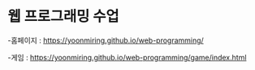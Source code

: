 # 웹 프로그래밍 수업

-홈페이지 : https://yoonmiring.github.io/web-programming/

-게임 :  https://yoonmiring.github.io/web-programming/game/index.html
